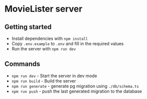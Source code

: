 # MovieLister server

## Getting started
- Install dependencies with `npm install`
- Copy `.env.example` to `.env` and fill in the required values
- Run the server with `npm run dev`

## Commands
- `npm run dev` - Start the server in dev mode
- `npm run build` - Build the server
- `npm run generate` - generate pg migration using `./db/schema.ts`
- `npm run push` - push the last generated migration to the database
